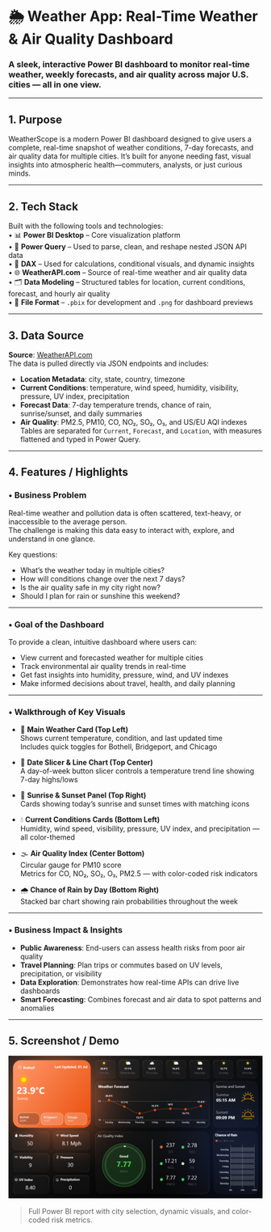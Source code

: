 # 🌦️ Weather App: Real-Time Weather & Air Quality Dashboard

### A sleek, interactive Power BI dashboard to monitor real-time weather, weekly forecasts, and air quality across major U.S. cities — all in one view.

---

## 1.  Purpose  
WeatherScope is a modern Power BI dashboard designed to give users a complete, real-time snapshot of weather conditions, 7-day forecasts, and air quality data for multiple cities. It’s built for anyone needing fast, visual insights into atmospheric health—commuters, analysts, or just curious minds.

---

## 2. Tech Stack  
Built with the following tools and technologies:  
• 📊 **Power BI Desktop** – Core visualization platform  
• 🔄 **Power Query** – Used to parse, clean, and reshape nested JSON API data  
• 🧠 **DAX** – Used for calculations, conditional visuals, and dynamic insights  
• 🌐 **WeatherAPI.com** – Source of real-time weather and air quality data  
• 🗂️ **Data Modeling** – Structured tables for location, current conditions, forecast, and hourly air quality  
• 📁 **File Format** – `.pbix` for development and `.png` for dashboard previews

---

## 3. Data Source  
**Source**: [WeatherAPI.com](https://www.weatherapi.com)  
The data is pulled directly via JSON endpoints and includes:  
- **Location Metadata**: city, state, country, timezone  
- **Current Conditions**: temperature, wind speed, humidity, visibility, pressure, UV index, precipitation  
- **Forecast Data**: 7-day temperature trends, chance of rain, sunrise/sunset, and daily summaries  
- **Air Quality**: PM2.5, PM10, CO, NO₂, SO₂, O₃, and US/EU AQI indexes  
Tables are separated for `Current`, `Forecast`, and `Location`, with measures flattened and typed in Power Query.

---

## 4. Features / Highlights  

### • Business Problem  
Real-time weather and pollution data is often scattered, text-heavy, or inaccessible to the average person.  
The challenge is making this data easy to interact with, explore, and understand in one glance.

Key questions:  
- What’s the weather today in multiple cities?  
- How will conditions change over the next 7 days?  
- Is the air quality safe in my city right now?  
- Should I plan for rain or sunshine this weekend?

---

### • Goal of the Dashboard  
To provide a clean, intuitive dashboard where users can:  
- View current and forecasted weather for multiple cities  
- Track environmental air quality trends in real-time  
- Get fast insights into humidity, pressure, wind, and UV indexes  
- Make informed decisions about travel, health, and daily planning

---

### • Walkthrough of Key Visuals  

- 🔸 **Main Weather Card (Top Left)**  
  Shows current temperature, condition, and last updated time  
  Includes quick toggles for Bothell, Bridgeport, and Chicago  

- 🔘 **Date Slicer & Line Chart (Top Center)**  
  A day-of-week button slicer controls a temperature trend line showing 7-day highs/lows  

- 🌅 **Sunrise & Sunset Panel (Top Right)**  
  Cards showing today’s sunrise and sunset times with matching icons  

- 💧 **Current Conditions Cards (Bottom Left)**  
  Humidity, wind speed, visibility, pressure, UV index, and precipitation — all color-themed  

- 🌫️ **Air Quality Index (Center Bottom)**  
  Circular gauge for PM10 score  
  Metrics for CO, NO₂, SO₂, O₃, PM2.5 — with color-coded risk indicators  

- 🌧️ **Chance of Rain by Day (Bottom Right)**  
  Stacked bar chart showing rain probabilities throughout the week

---

### • Business Impact & Insights  
- **Public Awareness**: End-users can assess health risks from poor air quality  
- **Travel Planning**: Plan trips or commutes based on UV levels, precipitation, or visibility  
- **Data Exploration**: Demonstrates how real-time APIs can drive live dashboards  
- **Smart Forecasting**: Combines forecast and air data to spot patterns and anomalies  

---

## 5. Screenshot / Demo  
![Dashboard Preview](Weather_App_Screenshot.png)  
> Full Power BI report with city selection, dynamic visuals, and color-coded risk metrics.

